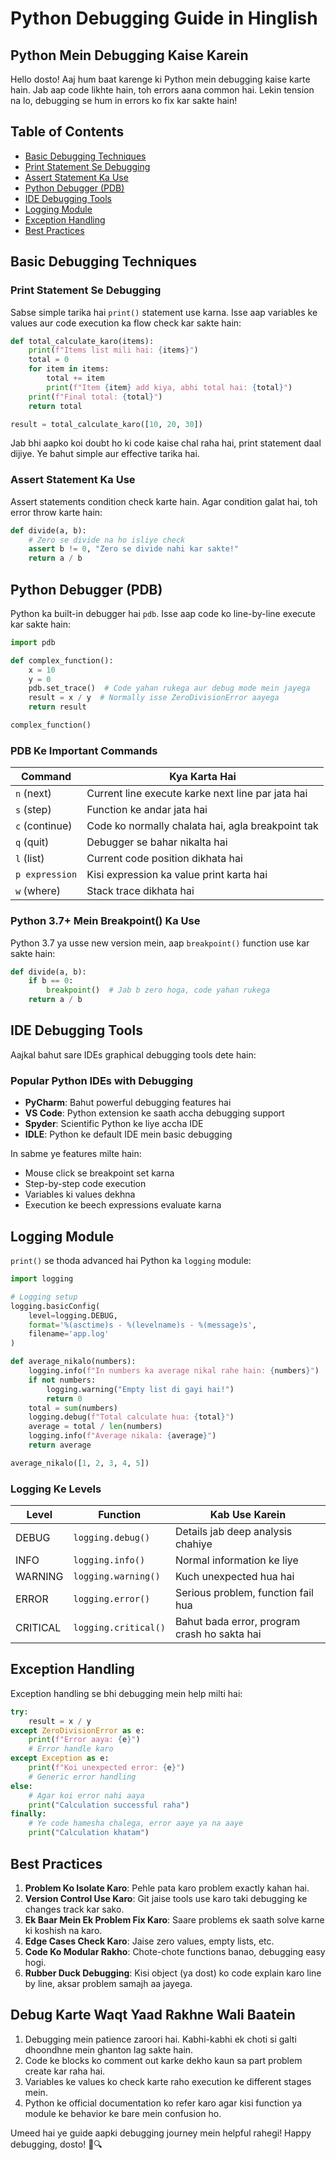# Python Debugging Guide in Hinglish

## Python Mein Debugging Kaise Karein

Hello dosto! Aaj hum baat karenge ki Python mein debugging kaise karte hain. Jab aap code likhte hain, toh errors aana common hai. Lekin tension na lo, debugging se hum in errors ko fix kar sakte hain!

## Table of Contents
- [Basic Debugging Techniques](#basic-debugging-techniques)
- [Print Statement Se Debugging](#print-statement-se-debugging)
- [Assert Statement Ka Use](#assert-statement-ka-use)
- [Python Debugger (PDB)](#python-debugger-pdb)
- [IDE Debugging Tools](#ide-debugging-tools)
- [Logging Module](#logging-module)
- [Exception Handling](#exception-handling)
- [Best Practices](#best-practices)

## Basic Debugging Techniques

### Print Statement Se Debugging

Sabse simple tarika hai `print()` statement use karna. Isse aap variables ke values aur code execution ka flow check kar sakte hain:

```python
def total_calculate_karo(items):
    print(f"Items list mili hai: {items}")
    total = 0
    for item in items:
        total += item
        print(f"Item {item} add kiya, abhi total hai: {total}")
    print(f"Final total: {total}")
    return total

result = total_calculate_karo([10, 20, 30])
```

Jab bhi aapko koi doubt ho ki code kaise chal raha hai, print statement daal dijiye. Ye bahut simple aur effective tarika hai.

### Assert Statement Ka Use

Assert statements condition check karte hain. Agar condition galat hai, toh error throw karte hain:

```python
def divide(a, b):
    # Zero se divide na ho isliye check
    assert b != 0, "Zero se divide nahi kar sakte!"
    return a / b
```

## Python Debugger (PDB)

Python ka built-in debugger hai `pdb`. Isse aap code ko line-by-line execute kar sakte hain:

```python
import pdb

def complex_function():
    x = 10
    y = 0
    pdb.set_trace()  # Code yahan rukega aur debug mode mein jayega
    result = x / y  # Normally isse ZeroDivisionError aayega
    return result

complex_function()
```

### PDB Ke Important Commands

| Command | Kya Karta Hai |
|---------|---------------|
| `n` (next) | Current line execute karke next line par jata hai |
| `s` (step) | Function ke andar jata hai |
| `c` (continue) | Code ko normally chalata hai, agla breakpoint tak |
| `q` (quit) | Debugger se bahar nikalta hai |
| `l` (list) | Current code position dikhata hai |
| `p expression` | Kisi expression ka value print karta hai |
| `w` (where) | Stack trace dikhata hai |

### Python 3.7+ Mein Breakpoint() Ka Use

Python 3.7 ya usse new version mein, aap `breakpoint()` function use kar sakte hain:

```python
def divide(a, b):
    if b == 0:
        breakpoint()  # Jab b zero hoga, code yahan rukega
    return a / b
```

## IDE Debugging Tools

Aajkal bahut sare IDEs graphical debugging tools dete hain:

### Popular Python IDEs with Debugging
- **PyCharm**: Bahut powerful debugging features hai
- **VS Code**: Python extension ke saath accha debugging support
- **Spyder**: Scientific Python ke liye accha IDE
- **IDLE**: Python ke default IDE mein basic debugging

In sabme ye features milte hain:
- Mouse click se breakpoint set karna
- Step-by-step code execution
- Variables ki values dekhna
- Execution ke beech expressions evaluate karna

## Logging Module

`print()` se thoda advanced hai Python ka `logging` module:

```python
import logging

# Logging setup
logging.basicConfig(
    level=logging.DEBUG,
    format='%(asctime)s - %(levelname)s - %(message)s',
    filename='app.log'
)

def average_nikalo(numbers):
    logging.info(f"In numbers ka average nikal rahe hain: {numbers}")
    if not numbers:
        logging.warning("Empty list di gayi hai!")
        return 0
    total = sum(numbers)
    logging.debug(f"Total calculate hua: {total}")
    average = total / len(numbers)
    logging.info(f"Average nikala: {average}")
    return average

average_nikalo([1, 2, 3, 4, 5])
```

### Logging Ke Levels

| Level | Function | Kab Use Karein |
|-------|----------|----------------|
| DEBUG | `logging.debug()` | Details jab deep analysis chahiye |
| INFO | `logging.info()` | Normal information ke liye |
| WARNING | `logging.warning()` | Kuch unexpected hua hai |
| ERROR | `logging.error()` | Serious problem, function fail hua |
| CRITICAL | `logging.critical()` | Bahut bada error, program crash ho sakta hai |

## Exception Handling

Exception handling se bhi debugging mein help milti hai:

```python
try:
    result = x / y
except ZeroDivisionError as e:
    print(f"Error aaya: {e}")
    # Error handle karo
except Exception as e:
    print(f"Koi unexpected error: {e}")
    # Generic error handling
else:
    # Agar koi error nahi aaya
    print("Calculation successful raha")
finally:
    # Ye code hamesha chalega, error aaye ya na aaye
    print("Calculation khatam")
```

## Best Practices

1. **Problem Ko Isolate Karo**: Pehle pata karo problem exactly kahan hai.
2. **Version Control Use Karo**: Git jaise tools use karo taki debugging ke changes track kar sako.
3. **Ek Baar Mein Ek Problem Fix Karo**: Saare problems ek saath solve karne ki koshish na karo.
4. **Edge Cases Check Karo**: Jaise zero values, empty lists, etc.
5. **Code Ko Modular Rakho**: Chote-chote functions banao, debugging easy hogi.
6. **Rubber Duck Debugging**: Kisi object (ya dost) ko code explain karo line by line, aksar problem samajh aa jayega.

## Debug Karte Waqt Yaad Rakhne Wali Baatein

1. Debugging mein patience zaroori hai. Kabhi-kabhi ek choti si galti dhoondhne mein ghanton lag sakte hain.
2. Code ke blocks ko comment out karke dekho kaun sa part problem create kar raha hai.
3. Variables ke values ko check karte raho execution ke different stages mein.
4. Python ke official documentation ko refer karo agar kisi function ya module ke behavior ke bare mein confusion ho.

Umeed hai ye guide aapki debugging journey mein helpful rahegi! Happy debugging, dosto! 🐍🔍
